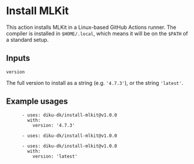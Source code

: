 # Install MLKit

This action installs MLKit in a Linux-based GitHub Actions runner.
The compiler is installed in `$HOME/.local`, which means it will be on
the `$PATH` of a standard setup.

## Inputs

`version`

The full version to install as a string (e.g. `'4.7.3'`), or the
string `'latest'`.

## Example usages

```
      - uses: diku-dk/install-mlkit@v1.0.0
        with:
          version: '4.7.3'
```

```
      - uses: diku-dk/install-mlkit@v1.0.0
```

```
      - uses: diku-dk/install-mlkit@v1.0.0
        with:
          version: 'latest'
```
